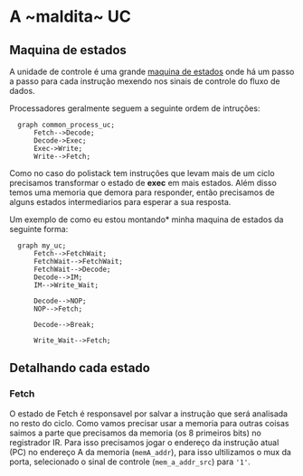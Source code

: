 # A ~maldita~ UC

## Maquina de estados
A unidade de controle é uma grande [maquina de estados](https://balbertini.github.io/fsmbasics-pt_BR.html)
onde há um passo a passo para cada instrução mexendo nos sinais de controle do
fluxo de dados.


Processadores geralmente seguem a seguinte ordem de intruções:
```mermaid
  graph common_process_uc;
      Fetch-->Decode;
      Decode->Exec;
      Exec->Write;
      Write-->Fetch;
```

Como no caso do polistack tem instruções que levam mais de um ciclo precisamos
transformar o estado de __exec__ em mais estados. Além disso temos uma memoria
que demora para responder, então precisamos de alguns estados intermediarios para
esperar a sua resposta.

Um exemplo de como eu estou montando* minha maquina de estados da seguinte forma:

```mermaid
  graph my_uc;
      Fetch-->FetchWait;
      FetchWait-->FetchWait;
      FetchWait-->Decode;
      Decode-->IM;
      IM-->Write_Wait;

      Decode-->NOP;
      NOP-->Fetch;

      Decode-->Break;

      Write_Wait-->Fetch;
```

## Detalhando cada estado

### Fetch
O estado de Fetch é responsavel por salvar a instrução que será analisada
no resto do ciclo. Como vamos precisar usar a memoria para outras coisas saimos
a parte que precisamos da memoria (os 8 primeiros bits) no registrador IR.
Para isso precisamos jogar o endereço da instrução atual (PC) no endereço A da
memoria (`memA_addr`), para isso ultilizamos o mux da porta, selecionado o sinal
de controle (`mem_a_addr_src`) para `'1'`.
